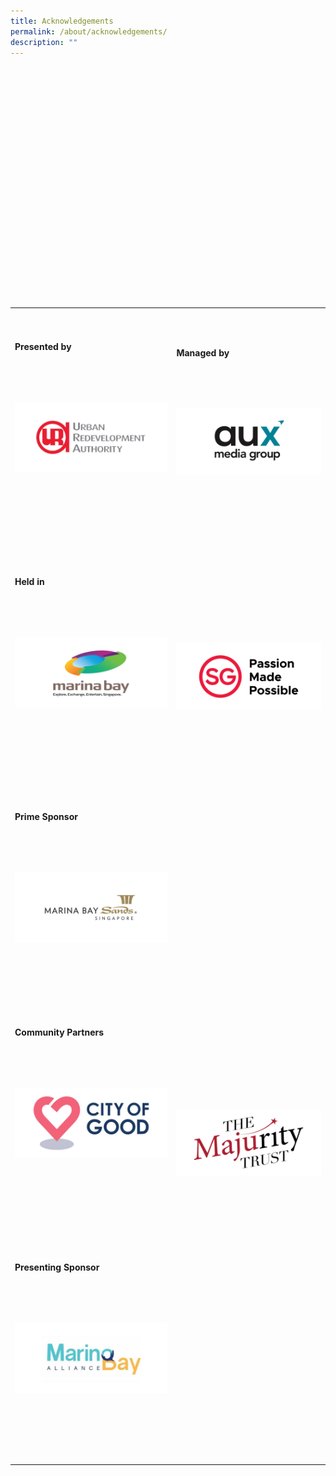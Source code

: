 ```yaml
---
title: Acknowledgements
permalink: /about/acknowledgements/
description: ""
---
```

<table class="table-v">

<table style="width:100%">

<tr>

    <td>

      <h4>Presented by</h4>

      <br>

      <p><a href="https://www.ura.gov.sg/Corporate"><img src="https://github.com/isomerpages/ura-mbsc2021/blob/staging/images/ura.JPEG?raw=true" alt="Image of URA Logo"></a></p>

      <br>

      <br>

    </td>

    <td>

      <h4>Managed by</h4>

      <br>

      <p><a href="http://www.aux.com.sg/"><img src="https://github.com/isomerpages/ura-mbsc2021/blob/staging/images/aux.JPEG?raw=true" alt="Image of AUX Logo"></a></p>

      <br>

      <br>   

<tr>

    <td>

      <h4>Held in</h4>

      <br>

      <p><a href="https://www.ura.gov.sg/Corporate/Get-Involved/Shape-A-Distinctive-City/Explore-Our-City/Marina-Bay"><img src="https://github.com/isomerpages/ura-mbsc2021/blob/staging/images/mbl.JPEG?raw=true" alt="Image of MBS Logo"></a></p>

      <br>

      <br>

    </td>

    <td>

      <h4 style="color:white;">.</h4>

      <br>

      <p><a href="https://www.visitsingapore.com/en/"><img src="https://github.com/isomerpages/ura-mbsc2021/blob/staging/images/sgp.JPEG?raw=true" alt="Image of Sg Made Possible Logo"></a></p>

      <br>

      <br>   

<tr>

    <td>

      <h4>Prime Sponsor</h4>

      <br>

      <p><a href="https://www.marinabaysands.com/"><img src="https://github.com/isomerpages/ura-mbsc2021/blob/staging/images/mbsh.JPEG?raw=true" alt="Image of MBS Logo"></a></p>

      <br>

      <br>

    </td>

    <td>

      <h4 style="color:white;">.</h4>

      <br>



      <br>

      <br>

<tr>                            

    <td>
		<h4>Community Partners</h4>

      <br>

      <p><a href="https://cityofgood.sg/"><img src="https://github.com/isomerpages/ura-mbsc2021/blob/staging/images/COG.JPEG?raw=true" alt="Image of NVPC Logo"></a></p>

      <br>

      <br>

    </td>

    <td>

      <h4 style="color:white;">.</h4>

      <br>

      <p><a href="https://www.majurity.sg/"><img src="https://github.com/isomerpages/ura-mbsc2021/blob/staging/images/TMT.JPEG?raw=true" alt="Image of The Majurity Trust Logo"></a></p>

      <br>

      <br>

<tr>                            

    <td>

      <h4>Presenting Sponsor</h4>

      <br>

      <p><a href="https://www.marinabaysands.com/"><img src="https://github.com/isomerpages/ura-mbsc2021/blob/staging/images/mba.JPEG?raw=true" alt="Image of Marina Bay Logo"></a></p>

      <br>

      <br>

    </td>          
